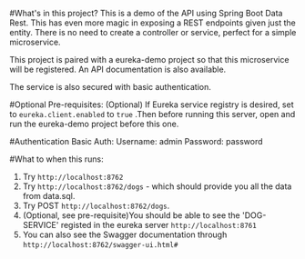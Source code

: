 #What's in this project?
This is a demo of the API using Spring Boot Data Rest.  This has even more magic in exposing a REST endpoints given just the entity. There is no need to create a controller or service, perfect for a simple microservice.

This project is paired with a eureka-demo project so that this microservice will be registered. An API documentation is also available.

The service is also secured with basic authentication.


#Optional Pre-requisites:
(Optional)
If Eureka service registry is desired, set to `eureka.client.enabled` to `true` .Then before 
running this server, open and run the eureka-demo project before 
this one.


#Authentication
Basic Auth: 
Username: admin
Password: password

#What to when this runs:
1. Try `http://localhost:8762`
2. Try `http://localhost:8762/dogs` - which should provide you all the data from data.sql. 
3. Try POST `http://localhost:8762/dogs`.
4. (Optional, see pre-requisite)You should be able to see the 'DOG-SERVICE' registed in the eureka server `http://localhost:8761`
5. You can also see the Swagger documentation through `http://localhost:8762/swagger-ui.html#`